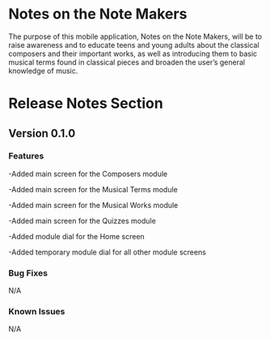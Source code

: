 # Notes on the Note Makers
The purpose of this mobile application, Notes on the Note Makers, will be to raise awareness and to educate teens and young adults about the classical composers and their important works, as well as introducing them to basic musical terms found in classical pieces and broaden the user’s general knowledge of music. 
# Release Notes Section
## Version 0.1.0
### Features
-Added main screen for the Composers module

-Added main screen for the Musical Terms module 

-Added main screen for the Musical Works module 

-Added main screen for the Quizzes module

-Added module dial for the Home screen

-Added temporary module dial for all other module screens

### Bug Fixes
N/A
### Known Issues
N/A
